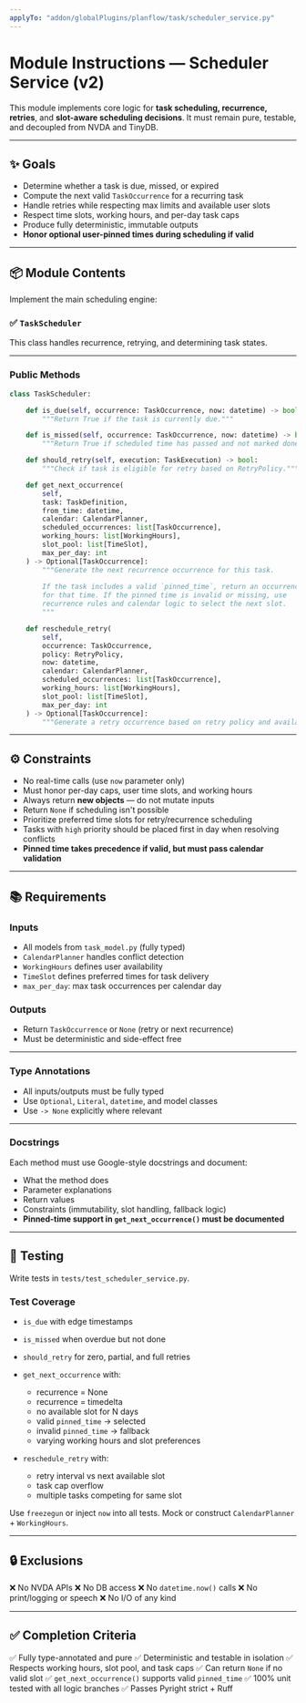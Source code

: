 ```yaml
---
applyTo: "addon/globalPlugins/planflow/task/scheduler_service.py"
---
```


# Module Instructions — Scheduler Service (v2)

This module implements core logic for **task scheduling, recurrence, retries**, and **slot-aware scheduling decisions**. It must remain pure, testable, and decoupled from NVDA and TinyDB.

---

## ✨ Goals

- Determine whether a task is due, missed, or expired
- Compute the next valid `TaskOccurrence` for a recurring task
- Handle retries while respecting max limits and available user slots
- Respect time slots, working hours, and per-day task caps
- Produce fully deterministic, immutable outputs
- **Honor optional user-pinned times during scheduling if valid**

---

## 📦 Module Contents

Implement the main scheduling engine:

### ✅ `TaskScheduler`

This class handles recurrence, retrying, and determining task states.

---

### Public Methods

```python
class TaskScheduler:

    def is_due(self, occurrence: TaskOccurrence, now: datetime) -> bool:
        """Return True if the task is currently due."""

    def is_missed(self, occurrence: TaskOccurrence, now: datetime) -> bool:
        """Return True if scheduled time has passed and not marked done."""

    def should_retry(self, execution: TaskExecution) -> bool:
        """Check if task is eligible for retry based on RetryPolicy."""

    def get_next_occurrence(
        self,
        task: TaskDefinition,
        from_time: datetime,
        calendar: CalendarPlanner,
        scheduled_occurrences: list[TaskOccurrence],
        working_hours: list[WorkingHours],
        slot_pool: list[TimeSlot],
        max_per_day: int
    ) -> Optional[TaskOccurrence]:
        """Generate the next recurrence occurrence for this task.
        
        If the task includes a valid `pinned_time`, return an occurrence
        for that time. If the pinned time is invalid or missing, use 
        recurrence rules and calendar logic to select the next slot.
        """

    def reschedule_retry(
        self,
        occurrence: TaskOccurrence,
        policy: RetryPolicy,
        now: datetime,
        calendar: CalendarPlanner,
        scheduled_occurrences: list[TaskOccurrence],
        working_hours: list[WorkingHours],
        slot_pool: list[TimeSlot],
        max_per_day: int
    ) -> Optional[TaskOccurrence]:
        """Generate a retry occurrence based on retry policy and availability."""
````

---

## ⚙️ Constraints

* No real-time calls (use `now` parameter only)
* Must honor per-day caps, user time slots, and working hours
* Always return **new objects** — do not mutate inputs
* Return `None` if scheduling isn't possible
* Prioritize preferred time slots for retry/recurrence scheduling
* Tasks with `high` priority should be placed first in day when resolving conflicts
* **Pinned time takes precedence if valid, but must pass calendar validation**

---

## 📚 Requirements

### Inputs

* All models from `task_model.py` (fully typed)
* `CalendarPlanner` handles conflict detection
* `WorkingHours` defines user availability
* `TimeSlot` defines preferred times for task delivery
* `max_per_day`: max task occurrences per calendar day

### Outputs

* Return `TaskOccurrence` or `None` (retry or next recurrence)
* Must be deterministic and side-effect free

---

### Type Annotations

* All inputs/outputs must be fully typed
* Use `Optional`, `Literal`, `datetime`, and model classes
* Use `-> None` explicitly where relevant

---

### Docstrings

Each method must use Google-style docstrings and document:

* What the method does
* Parameter explanations
* Return values
* Constraints (immutability, slot handling, fallback logic)
* **Pinned-time support in `get_next_occurrence()` must be documented**

---

## 🧪 Testing

Write tests in `tests/test_scheduler_service.py`.

### Test Coverage

* `is_due` with edge timestamps
* `is_missed` when overdue but not done
* `should_retry` for zero, partial, and full retries
* `get_next_occurrence` with:

  * recurrence = None
  * recurrence = timedelta
  * no available slot for N days
  * valid `pinned_time` → selected
  * invalid `pinned_time` → fallback
  * varying working hours and slot preferences
* `reschedule_retry` with:

  * retry interval vs next available slot
  * task cap overflow
  * multiple tasks competing for same slot

Use `freezegun` or inject `now` into all tests. Mock or construct `CalendarPlanner` + `WorkingHours`.

---

## 🔒 Exclusions

❌ No NVDA APIs
❌ No DB access
❌ No `datetime.now()` calls
❌ No print/logging or speech
❌ No I/O of any kind

---

## ✅ Completion Criteria

✅ Fully type-annotated and pure
✅ Deterministic and testable in isolation
✅ Respects working hours, slot pool, and task caps
✅ Can return `None` if no valid slot
✅ `get_next_occurrence()` supports valid `pinned_time`
✅ 100% unit tested with all logic branches
✅ Passes Pyright strict + Ruff
